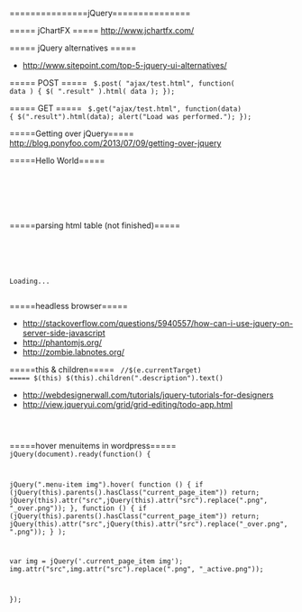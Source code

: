 ===============jQuery===============

===== jChartFX =====
http://www.jchartfx.com/

===== jQuery alternatives =====
* http://www.sitepoint.com/top-5-jquery-ui-alternatives/

===== POST =====
<code jquery>
$.post( "ajax/test.html", function( data ) {
  $( ".result" ).html( data );
});
</code>

===== GET =====
<code jquery>
$.get("ajax/test.html", function(data) {
  $(".result").html(data);
  alert("Load was performed.");
});
</code>

=====Getting over jQuery=====
http://blog.ponyfoo.com/2013/07/09/getting-over-jquery

=====Hello World=====
<code jquery>

<script src="http://ajax.googleapis.com/ajax/libs/jquery/1.9.0/jquery.min.js"></script>

<script>
$(document).ready(function() {
  alert("Hello World");
})
</script>
</code>

=====parsing html table (not finished)=====
<code jquery>
<script src="http://ajax.googleapis.com/ajax/libs/jquery/1.9.0/jquery.min.js"></script>

<script>
$(document).ready(function() {
  
  $('#result').load('index.php', function(data) {
     
    var rows = $("td[bgcolor=#00ffff]").parent();
    $(rows).each(function(index) {
      var cols = $(this).children("th,td");
      $(cols).each(function(index) {
      console.log($(this).html());//.replace(/n/g, '&nbsp;'));
      console.log($(this));
      });
      console.log("==========================");
    });
  });

});
</script>

<div id="result">Loading...</div>
</code>

=====headless browser=====
* http://stackoverflow.com/questions/5940557/how-can-i-use-jquery-on-server-side-javascript
* http://phantomjs.org/
* http://zombie.labnotes.org/

=====this & children=====
<code jquery>
//$(e.currentTarget)  ===== $(this)
$(this).children(".description").text()
</code>

* http://webdesignerwall.com/tutorials/jquery-tutorials-for-designers
* http://view.jqueryui.com/grid/grid-editing/todo-app.html

<code jquery>
<script id="todo-list-item" type="text/x-jquery-tmpl">
  <li {{if done}}class="done"{{/if}}>
    <label>
      <input type="checkbox" id="todo-${id}" {{if done}}checked="checked"{{/if}} />
      ${title}
    </label>
  </li>
</script>
</code>

=====hover menuitems in wordpress=====
<code jquery>
jQuery(document).ready(function() {

  jQuery(".menu-item img").hover(
    function () {
      if (jQuery(this).parents().hasClass("current_page_item")) return;
      jQuery(this).attr("src",jQuery(this).attr("src").replace(".png", "_over.png"));
    },
    function () {
      if (jQuery(this).parents().hasClass("current_page_item")) return;
      jQuery(this).attr("src",jQuery(this).attr("src").replace("_over.png", ".png"));
    }
  );

  var img = jQuery('.current_page_item img');
  img.attr("src",img.attr("src").replace(".png", "_active.png"));

});
</code>